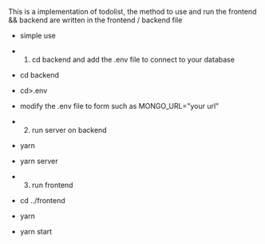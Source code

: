 This is a implementation of todolist, the method to use and run the frontend && backend are written in the frontend / backend file

- simple use

- 1. cd backend and add the .env file to connect to your database
-   cd backend
-   cd>.env
-   modify the .env file to form such as MONGO_URL="your url"
- 2. run server on backend
-   yarn
-   yarn server
- 3. run frontend
-   cd ../frontend
-   yarn
-   yarn start